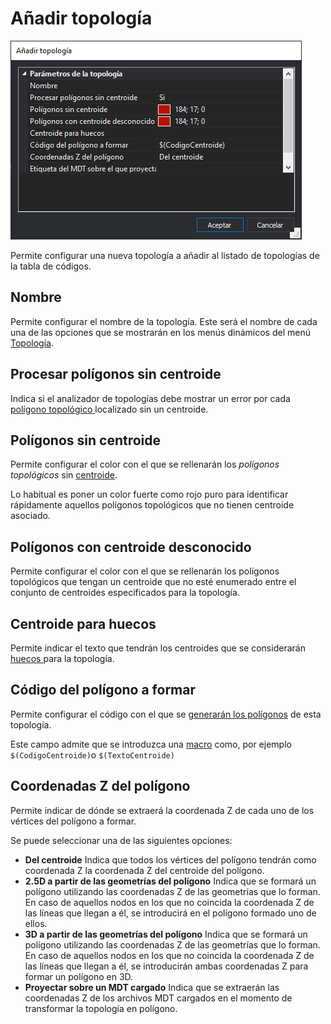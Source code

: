 # Añadir topología

![Cuadro de di&#xE1;logo A&#xF1;adir Topolog&#xED;a](../../../../../.gitbook/assets/cuadrodialogoanadirtopologia.png)

Permite configurar una nueva topología a añadir al listado de topologías de la tabla de códigos.

## Nombre

Permite configurar el nombre de la topología. Este será el nombre de cada una de las opciones que se mostrarán en los menús dinámicos del menú [Topología](../../../digi3d.net/ventana-de-dibujo/menus/topologia.md).

## Procesar polígonos sin centroide

Indica si el analizador de topologías debe mostrar un error por cada [polígono topológico ](poligonos-topologicos.md)localizado sin un centroide.

## Polígonos sin centroide

Permite configurar el color con el que se rellenarán los _polígonos topológicos_ sin [centroide](centroide.md).

Lo habitual es poner un color fuerte como rojo puro para identificar rápidamente aquellos polígonos topológicos que no tienen centroide asociado.

## Polígonos con centroide desconocido

Permite configurar el color con el que se rellenarán los polígonos topológicos que tengan un centroide que no esté enumerado entre el conjunto de centroides especificados para la topología.

## Centroide para huecos

Permite indicar el texto que tendrán los centroides que se considerarán [huecos ](centroide.md#huecos)para la topología.

## Código del polígono a formar

Permite configurar el código con el que se [generarán los polígonos](../../../digi3d.net/ventana-de-dibujo/menus/topologia.md#transformacion-de-topologias-en-poligonos) de esta topología.

Este campo admite que se introduzca una [macro](../../../digi3d.net/macros.md) como, por ejemplo `$(CodigoCentroide)`o `$(TextoCentroide)`

## Coordenadas Z del polígono

Permite indicar de dónde se extraerá la coordenada Z de cada uno de los vértices del polígono a formar.

Se puede seleccionar una de las siguientes opciones:

* **Del centroide** Indica que todos los vértices del polígono tendrán como coordenada Z la coordenada Z del centroide del polígono.
* **2.5D a partir de las geometrías del polígono** Indica que se formará un polígono utilizando las coordenadas Z de las geometrías que lo forman. En caso de aquellos nodos en los que no coincida la coordenada Z de las líneas que llegan a él, se introducirá en el polígono formado uno de ellos.
* **3D a partir de las geometrías del polígono** Indica que se formará un polígono utilizando las coordenadas Z de las geometrías que lo forman. En caso de aquellos nodos en los que no coincida la coordenada Z de las líneas que llegan a él, se introducirán ambas coordenadas Z para formar un polígono en 3D.
* **Proyectar sobre un MDT cargado** Indica que se extraerán las coordenadas Z de los archivos MDT cargados en el momento de transformar la topología en polígono.



